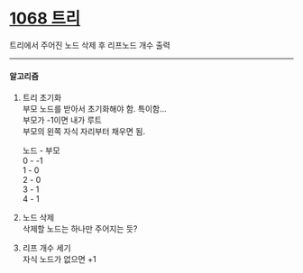 [1068 트리](https://www.acmicpc.net/problem/1068)  
===========
트리에서 주어진 노드 삭제 후 리프노드 개수 출력  

-----------------------

#### 알고리즘  
1. 트리 초기화  
   부모 노드를 받아서 초기화해야 함. 특이함...  
   부모가 -1이면 내가 루트  
   부모의 왼쪽 자식 자리부터 채우면 됨.  
  
   노드 - 부모  
   0 - -1  
   1 - 0  
   2 - 0  
   3 - 1  
   4 - 1  

2. 노드 삭제  
   삭제할 노드는 하나만 주어지는 듯?  
   
4. 리프 개수 세기  
   자식 노드가 없으면 +1  
<br/>

